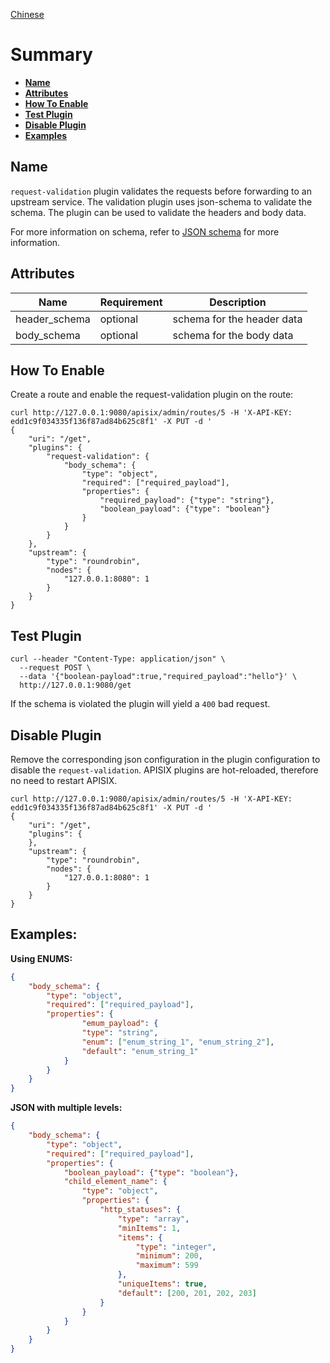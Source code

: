 <!--
#
# Licensed to the Apache Software Foundation (ASF) under one or more
# contributor license agreements.  See the NOTICE file distributed with
# this work for additional information regarding copyright ownership.
# The ASF licenses this file to You under the Apache License, Version 2.0
# (the "License"); you may not use this file except in compliance with
# the License.  You may obtain a copy of the License at
#
#     http://www.apache.org/licenses/LICENSE-2.0
#
# Unless required by applicable law or agreed to in writing, software
# distributed under the License is distributed on an "AS IS" BASIS,
# WITHOUT WARRANTIES OR CONDITIONS OF ANY KIND, either express or implied.
# See the License for the specific language governing permissions and
# limitations under the License.
#
-->

[Chinese](../zh-cn/plugins/request-validation.md)

# Summary
- [**Name**](#name)
- [**Attributes**](#attributes)
- [**How To Enable**](#how-to-enable)
- [**Test Plugin**](#test-plugin)
- [**Disable Plugin**](#disable-plugin)
- [**Examples**](#examples)


## Name

`request-validation` plugin validates the requests before forwarding to an upstream service. The validation plugin uses
json-schema to validate the schema. The plugin can be used to validate the headers and body data.

For more information on schema, refer to [JSON schema](https://github.com/api7/jsonschema) for more information.

## Attributes

|Name           |Requirement    |Description|
|---------      |--------       |-----------|
| header_schema |optional       |schema for the header data|
| body_schema   |optional       |schema for the body data|

## How To Enable

Create a route and enable the request-validation plugin on the route:

```shell
curl http://127.0.0.1:9080/apisix/admin/routes/5 -H 'X-API-KEY: edd1c9f034335f136f87ad84b625c8f1' -X PUT -d '
{
    "uri": "/get",
    "plugins": {
        "request-validation": {
            "body_schema": {
                "type": "object",
                "required": ["required_payload"],
                "properties": {
                    "required_payload": {"type": "string"},
                    "boolean_payload": {"type": "boolean"}
                }
            }
        }
    },
    "upstream": {
    	"type": "roundrobin",
    	"nodes": {
        	"127.0.0.1:8080": 1
    	}
    }
}
```

## Test Plugin

```shell
curl --header "Content-Type: application/json" \
  --request POST \
  --data '{"boolean-payload":true,"required_payload":"hello"}' \
  http://127.0.0.1:9080/get
```

If the schema is violated the plugin will yield a `400` bad request.

## Disable Plugin

Remove the corresponding json configuration in the plugin configuration to disable the `request-validation`.
APISIX plugins are hot-reloaded, therefore no need to restart APISIX.

```shell
curl http://127.0.0.1:9080/apisix/admin/routes/5 -H 'X-API-KEY: edd1c9f034335f136f87ad84b625c8f1' -X PUT -d '
{
    "uri": "/get",
    "plugins": {
    },
    "upstream": {
    	"type": "roundrobin",
    	"nodes": {
        	"127.0.0.1:8080": 1
    	}
    }
}
```


## Examples:

**Using ENUMS:**

```json
{
    "body_schema": {
        "type": "object",
        "required": ["required_payload"],
        "properties": {
                "emum_payload": {
                "type": "string",
                "enum": ["enum_string_1", "enum_string_2"],
                "default": "enum_string_1"
            }
        }
    }
}
```


**JSON with multiple levels:**

```json
{
    "body_schema": {
        "type": "object",
        "required": ["required_payload"],
        "properties": {
            "boolean_payload": {"type": "boolean"},
            "child_element_name": {
                "type": "object",
                "properties": {
                    "http_statuses": {
                        "type": "array",
                        "minItems": 1,
                        "items": {
                            "type": "integer",
                            "minimum": 200,
                            "maximum": 599
                        },
                        "uniqueItems": true,
                        "default": [200, 201, 202, 203]
                    }
                }
            }
        }
    }
}
```
